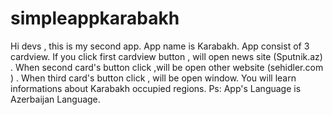 # simpleappkarabakh
Hi devs , this is my second app. App name is Karabakh. App consist of 3 cardview. If you click first cardview button , will open news site (Sputnik.az) . 
When second card's button click ,will be open other website (sehidler.com ) . When third card's button click , will be open window.
You will learn informations about Karabakh occupied regions. Ps: App's Language is Azerbaijan Language.
